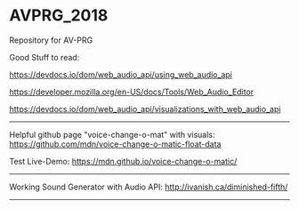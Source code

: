 # AVPRG_2018
Repository for AV-PRG


Good Stuff to read:

  https://devdocs.io/dom/web_audio_api/using_web_audio_api
  
  https://developer.mozilla.org/en-US/docs/Tools/Web_Audio_Editor
  
  https://devdocs.io/dom/web_audio_api/visualizations_with_web_audio_api

_____________________

Helpful github page "voice-change-o-mat" with visuals:
https://github.com/mdn/voice-change-o-matic-float-data

Test Live-Demo:
https://mdn.github.io/voice-change-o-matic/

_____________________

Working Sound Generator with Audio API:
http://ivanish.ca/diminished-fifth/

_____________________
